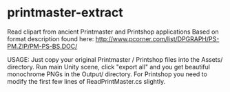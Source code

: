 # printmaster-extract
Read clipart from ancient Printmaster and Printshop applications
Based on format description found here: http://www.pcorner.com/list/DPGRAPH/PS-PM.ZIP/PM-PS-BS.DOC/

USAGE:
Just copy your original Printmaster / Printshop files into the Assets/ directory.
Run main Unity scene, click "export all" and you get beautiful monochrome PNGs in the Output/ directory.
For Printshop you need to modify the first few lines of ReadPrintMaster.cs slightly.
